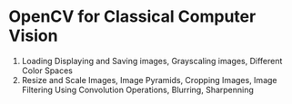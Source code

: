 # OpenCV for Classical Computer Vision
1. Loading Displaying and Saving images, Grayscaling images, Different Color Spaces
2. Resize and Scale Images, Image Pyramids, Cropping Images, Image Filtering Using Convolution Operations, Blurring, Sharpenning
